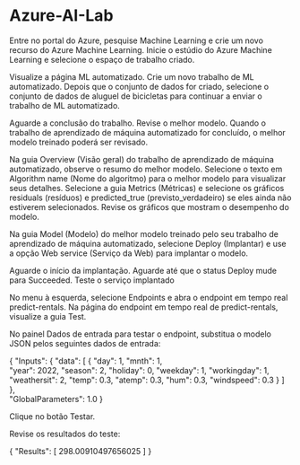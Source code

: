 # Azure-AI-Lab

Entre no portal do Azure, pesquise Machine Learning e crie um novo recurso do Azure Machine Learning. Inicie o estúdio do Azure Machine Learning e selecione o espaço de trabalho criado.

Visualize a página ML automatizado. Crie um novo trabalho de ML automatizado. Depois que o conjunto de dados for criado, selecione o conjunto de dados de aluguel de bicicletas para continuar a enviar o trabalho de ML automatizado.

Aguarde a conclusão do trabalho. Revise o melhor modelo. Quando o trabalho de aprendizado de máquina automatizado for concluído, o melhor modelo treinado poderá ser revisado.

Na guia Overview (Visão geral) do trabalho de aprendizado de máquina automatizado, observe o resumo do melhor modelo. Selecione o texto em Algorithm name (Nome do algoritmo) para o melhor modelo para visualizar seus detalhes. Selecione a guia Metrics (Métricas) e selecione os gráficos residuals (resíduos) e predicted_true (previsto_verdadeiro) se eles ainda não estiverem selecionados. Revise os gráficos que mostram o desempenho do modelo.

Na guia Model (Modelo) do melhor modelo treinado pelo seu trabalho de aprendizado de máquina automatizado, selecione Deploy (Implantar) e use a opção Web service (Serviço da Web) para implantar o modelo.

Aguarde o início da implantação. Aguarde até que o status Deploy mude para Succeeded. Teste o serviço implantado

No menu à esquerda, selecione Endpoints e abra o endpoint em tempo real predict-rentals. Na página do endpoint em tempo real de predict-rentals, visualize a guia Test.

No painel Dados de entrada para testar o endpoint, substitua o modelo JSON pelos seguintes dados de entrada:

{
   "Inputs": { 
     "data": [
       {
         "day": 1,
         "mnth": 1,   
         "year": 2022,
         "season": 2,
         "holiday": 0,
         "weekday": 1,
         "workingday": 1,
         "weathersit": 2, 
         "temp": 0.3, 
         "atemp": 0.3,
         "hum": 0.3,
         "windspeed": 0.3 
       }
     ]    
   },   
   "GlobalParameters": 1.0
}

Clique no botão Testar.

Revise os resultados do teste:

{
  "Results": [
    298.00910497656025
  ]
}
